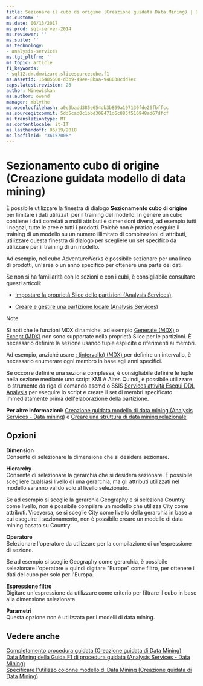 ```yaml
---
title: Sezionare il cubo di origine (Creazione guidata Data Mining) | Documenti Microsoft
ms.custom: ''
ms.date: 06/13/2017
ms.prod: sql-server-2014
ms.reviewer: ''
ms.suite: ''
ms.technology:
- analysis-services
ms.tgt_pltfrm: ''
ms.topic: article
f1_keywords:
- sql12.dm.dmwizard.slicesourcecube.f1
ms.assetid: 16485608-d3b9-49ee-8baa-948038cdd7ec
caps.latest.revision: 23
author: Minewiskan
ms.author: owend
manager: mblythe
ms.openlocfilehash: a0e3badd385e654db3b869a197130fde26fbffcc
ms.sourcegitcommit: 5dd5cad0c1bbd308471d6c885f516948ad67dfcf
ms.translationtype: MT
ms.contentlocale: it-IT
ms.lasthandoff: 06/19/2018
ms.locfileid: "36157008"
---
```

# <a name="slice-source-cube-data-mining-wizard"></a>Sezionamento cubo di origine (Creazione guidata modello di data mining)
  È possibile utilizzare la finestra di dialogo **Sezionamento cubo di origine** per limitare i dati utilizzati per il training del modello. In genere un cubo contiene i dati correlati a molti attributi e dimensioni diversi, ad esempio tutti i negozi, tutte le aree e tutti i prodotti. Poiché non è pratico eseguire il training di un modello su un numero illimitato di combinazioni di attributi, utilizzare questa finestra di dialogo per scegliere un set specifico da utilizzare per il training di un modello.  
  
 Ad esempio, nel cubo AdventureWorks è possibile sezionare per una linea di prodotti, un'area o un anno specifico per ottenere una parte dei dati.  
  
 Se non si ha familiarità con le sezioni e con i cubi, è consigliabile consultare questi articoli:  
  
-   [Impostare la proprietà Slice delle partizioni &#40;Analysis Services&#41;](multidimensional-models/set-the-partition-slice-property-analysis-services.md)  
  
-   [Creare e gestire una partizione locale &#40;Analysis Services&#41;](multidimensional-models/create-and-manage-a-local-partition-analysis-services.md)  
  
> [!NOTE]  
>  Si noti che le funzioni MDX dinamiche, ad esempio [Generate &#40;MDX&#41;](/sql/mdx/generate-mdx) o [Except &#40;MDX&#41;](/sql/mdx/except-mdx-function) non sono supportate nella proprietà Slice per le partizioni. È necessario definire la sezione usando tuple esplicite o riferimenti ai membri.  
>   
>  Ad esempio, anziché usare [: &#40;intervallo&#41; &#40;MDX&#41; ](/sql/mdx/range-mdx) per definire un intervallo, è necessario enumerare ogni membro in base agli anni specifici.  
>   
>  Se occorre definire una sezione complessa, è consigliabile definire le tuple nella sezione mediante uno script XMLA Alter. Quindi, è possibile utilizzare lo strumento da riga di comando ascmd o SSIS [Services attività Esegui DDL Analysis](../integration-services/control-flow/analysis-services-execute-ddl-task.md) per eseguire lo script e creare il set di membri specificato immediatamente prima dell'elaborazione della partizione.  
  
 **Per altre informazioni:** [Creazione guidata modello di data mining &#40;Analysis Services - Data mining&#41;](data-mining/data-mining-wizard-analysis-services-data-mining.md) e [Creare una struttura di data mining relazionale](data-mining/create-a-relational-mining-structure.md)  
  
## <a name="options"></a>Opzioni  
 **Dimension**  
 Consente di selezionare la dimensione che si desidera sezionare.  
  
 **Hierarchy**  
 Consente di selezionare la gerarchia che si desidera sezionare. È possibile scegliere qualsiasi livello di una gerarchia, ma gli attributi utilizzati nel modello saranno valido solo al livello selezionato.  
  
 Se ad esempio si sceglie la gerarchia Geography e si seleziona Country come livello, non è possibile compilare un modello che utilizza City come attributi. Viceversa, se si sceglie City come livello della gerarchia in base a cui eseguire il sezionamento, non è possibile creare un modello di data mining basato su Country.  
  
 **Operatore**  
 Selezionare l'operatore da utilizzare per la compilazione di un'espressione di sezione.  
  
 Se ad esempio si sceglie Geography come gerarchia, è possibile selezionare l'operatore = quindi digitare "Europe" come filtro, per ottenere i dati del cubo per solo per l'Europa.  
  
 **Espressione filtro**  
 Digitare un'espressione da utilizzare come criterio per filtrare il cubo in base alla dimensione selezionata.  
  
 **Parametri**  
 Questa opzione non è utilizzata per i modelli di data mining.  
  
## <a name="see-also"></a>Vedere anche  
 [Completamento procedura guidata &#40;Creazione guidata di Data Mining&#41;](completing-the-wizard-data-mining-wizard.md)   
 [Data Mining della Guida F1 di procedura guidata &#40;Analysis Services - Data Mining&#41;](data-mining-wizard-f1-help-analysis-services-data-mining.md)   
 [Specificare l'utilizzo colonne modello di Data Mining &#40;Creazione guidata di Data Mining&#41;](specify-mining-model-column-usage-data-mining-wizard.md)  
  
  

